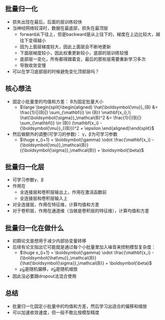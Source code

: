 ## 批量归一化

- 损失出现在最后，后面的层训练较快
- 当神经网络较深时，数据在最底部，损失在最顶层
  - forward从下往上，但是backward是从上往下的，梯度在上边比较大，越往下变得越小
  - 因为上面层梯度较大，因此上面层会不断地更新
  - 下面层梯度较小，因此权重更新较小，底部的层训练较慢
  - 底部层一变化，所有都得跟着变，最后的那些层需要重新学习多次
  - 导致收敛变慢
- 可以在学习底部层的时候避免变化顶部层吗？

## 核心想法

- 固定小批量里的均值和方差： B为固定批量大小
  - $\large \begin{split}\begin{aligned} \hat{\boldsymbol{\mu}}_{B} &= \frac{1}{|{B}|} \sum_{\mathbf{i} \in {B}} \mathbf{x_i},\\
    \hat{\boldsymbol{\sigma}}_\mathcal{B}^2 &= \frac{1}{|{B}|} \sum_{\mathbf{i} \in {B}} (\mathbf{x_i} - {\boldsymbol{\mu}}_{{B}})^2 + \epsilon.\end{aligned}\end{split}$
- 然后做额外的调整(可学习的参数)：  γ，β为可学习参数
  - $\huge x_{i+1} = \boldsymbol{\gamma} \odot \frac{\mathbf{x_i} - {\boldsymbol{\mu}}_\mathcal{B}}{{\boldsymbol{\sigma}}_\mathcal{B}} + \boldsymbol{\beta}$

## 批量归一化层

- 可学习参数γ、β
- 作用在
  - 全连接层和卷积层输出上，作用在激活函数前
  - 全连接层和卷积层输入上
- 对全连接层，作用在特征维，计算均值和方差
- 对于卷积层，作用在通道维（当做是卷积层的特征维），计算均值和方差

## 批量归一化在做什么

- 初期论文是想用于减少内部协变量转移
- 后续有论文指出它可能就是通过每个小批量里加入噪音来控制模型复杂度：
  - $\huge x_{i+1} = \boldsymbol{\gamma} \odot \frac{\mathbf{x_i} - {\boldsymbol{\hat\mu}}_\mathcal{B}}{\hat{\boldsymbol{\sigma}}_\mathcal{B}} + \boldsymbol{\beta}$
  - $\hat \mu_B$是随机偏移，$\hat \sigma_B$是随机缩放
- 因此没必要跟dropout法混合使用

## 总结

- 批量归一化固定小批量中的均值和方差，然后学习出适合的偏移和缩放
- 可以加速收敛速度，但一般不敢比按模型精度